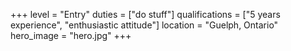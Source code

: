 +++
level = "Entry"
duties = ["do stuff"]
qualifications = ["5 years experience", "enthusiastic attitude"]
location = "Guelph, Ontario"
hero_image = "hero.jpg"
+++
